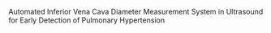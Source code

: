 Automated Inferior Vena Cava Diameter Measurement System in Ultrasound for Early Detection of Pulmonary Hypertension
